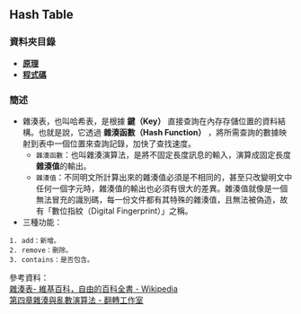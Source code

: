 ## Hash Table
### 資料夾目錄
* [**原理**](https://github.com/ChengShaoChi/Learning-Note/blob/master/HW4/Hash%20Table%E6%B5%81%E7%A8%8B%E5%9C%96%E3%80%81%E5%AD%B8%E7%BF%92%E6%AD%B7%E7%A8%8B%E8%88%87Hash%20Table%E8%88%87Hash%20function%E5%8E%9F%E7%90%86.md)
* [**程式碼**](https://github.com/ChengShaoChi/Learning-Note/blob/master/HW4/hash_table_06170235.py)
### 簡述
* 雜湊表，也叫哈希表，是根據 **鍵（Key）** 直接查詢在內存存儲位置的資料結構。也就是說，它透過 **雜湊函數（Hash Function）** ，將所需查詢的數據映射到表中一個位置來查詢記錄，加快了查找速度。
  * `雜湊函數`：也叫雜湊演算法，是將不固定長度訊息的輸入，演算成固定長度**雜湊值**的輸出。
  * `雜湊值`：不同明文所計算出來的雜湊值必須是不相同的，甚至只改變明文中任何一個字元時，雜湊值的輸出也必須有很大的差異。雜湊值就像是一個無法冒充的識別碼，每一份文件都有其特殊的雜湊值，且無法被偽造，故有「數位指紋（Digital Fingerprint）」之稱。
* 三種功能：
```
1. add：新增。
2. remove：刪除。
3. contains：是否包含。
```
參考資料：    
[雜湊表- 維基百科，自由的百科全書 - Wikipedia ](https://zh.wikipedia.org/wiki/%E5%93%88%E5%B8%8C%E8%A1%A8)    
[第四章雜湊與亂數演算法 - 翻轉工作室](http://www.tsnien.idv.tw/Security_WebBook/%E7%AC%AC%E5%9B%9B%E7%AB%A0%20%E9%9B%9C%E6%B9%8A%E8%88%87%E4%BA%82%E6%95%B8%E6%BC%94%E7%AE%97%E6%B3%95.html)

